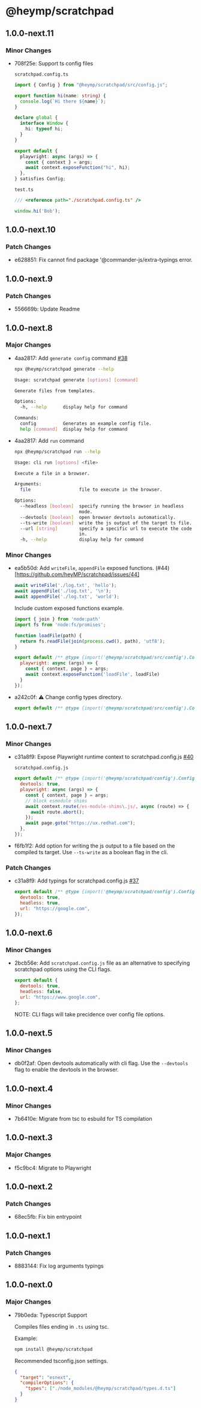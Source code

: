 # @heymp/scratchpad

## 1.0.0-next.11

### Minor Changes

- 708f25e: Support ts config files

  `scratchpad.config.ts`

  ```ts
  import { Config } from "@heymp/scratchpad/src/config.js";

  export function hi(name: string) {
    console.log(`Hi there ${name}`);
  }

  declare global {
    interface Window {
      hi: typeof hi;
    }
  }

  export default {
    playwright: async (args) => {
      const { context } = args;
      await context.exposeFunction("hi", hi);
    },
  } satisfies Config;
  ```

  `test.ts`

  ```.ts
  /// <reference path="./scratchpad.config.ts" />

  window.hi('Bob');
  ```

## 1.0.0-next.10

### Patch Changes

- e628851: Fix cannot find package '@commander-js/extra-typings error.

## 1.0.0-next.9

### Patch Changes

- 556669b: Update Readme

## 1.0.0-next.8

### Major Changes

- 4aa2817: Add `generate config` command [#38](https://github.com/heyMP/scratchpad/issues/38)

  ```bash
  npx @heymp/scratchpad generate --help

  Usage: scratchpad generate [options] [command]

  Generate files from templates.

  Options:
    -h, --help      display help for command

  Commands:
    config          Generates an example config file.
    help [command]  display help for command
  ```

- 4aa2817: Add `run` command

  ```bash
  npx @heymp/scratchpad run --help

  Usage: cli run [options] <file>

  Execute a file in a browser.

  Arguments:
    file                  file to execute in the browser.

  Options:
    --headless [boolean]  specify running the browser in headless
                          mode.
    --devtools [boolean]  open browser devtools automatically.
    --ts-write [boolean]  write the js output of the target ts file.
    --url [string]        specify a specific url to execute the code
                          in.
    -h, --help            display help for command
  ```

### Minor Changes

- ea5b50d: Add `writeFile`, `appendFile` exposed functions. (#44)[https://github.com/heyMP/scratchpad/issues/44]

  ```.js
  await writeFile('./log.txt', 'hello');
  await appendFile('./log.txt', '\n');
  await appendFile('./log.txt', 'world');
  ```

  Include custom exposed functions example.

  ```.js
  import { join } from 'node:path'
  import fs from 'node:fs/promises';

  function loadFile(path) {
    return fs.readFile(join(process.cwd(), path), 'utf8');
  }

  export default /** @type {import('@heymp/scratchpad/src/config').Config} */ ({
    playwright: async (args) => {
      const { context, page } = args;
      await context.exposeFunction('loadFile', loadFile)
    }
  });
  ```

- a242c0f: ⚠️ Change config types directory.

  ```js
  export default /** @type {import('@heymp/scratchpad/src/config').Config} */ ({});
  ```

## 1.0.0-next.7

### Minor Changes

- c31a8f9: Expose Playwright runtime context to scratchpad.config.js [#40](https://github.com/heyMP/scratchpad/issues/40)

  `scratchpad.config.js`

  ```js
  export default /** @type {import('@heymp/scratchpad/config').Config} */ ({
    devtools: true,
    playwright: async (args) => {
      const { context, page } = args;
      // block esmodule shims
      await context.route(/es-module-shims\.js/, async (route) => {
        await route.abort();
      });
      await page.goto("https://ux.redhat.com");
    },
  });
  ```

- f6fb1f2: Add option for writing the js output to a file based on the compiled
  ts target. Use `--ts-write` as a boolean flag in the cli.

### Patch Changes

- c31a8f9: Add typings for scratchpad.config.js [#37](https://github.com/heyMP/scratchpad/issues/37)

  ```js
  export default /** @type {import('@heymp/scratchpad/config').Config} */ ({
    devtools: true,
    headless: true,
    url: "https://google.com",
  });
  ```

## 1.0.0-next.6

### Minor Changes

- 2bcb56e: Add `scratchpad.config.js` file as an alternative to specifying scratchpad options
  using the CLI flags.

  ```js
  export default {
    devtools: true,
    headless: false,
    url: "https://www.google.com",
  };
  ```

  NOTE: CLI flags will take precidence over config file options.

## 1.0.0-next.5

### Minor Changes

- db0f2af: Open devtools automatically with cli flag. Use the `--devtools` flag
  to enable the devtools in the browser.

## 1.0.0-next.4

### Minor Changes

- 7b6410e: Migrate from tsc to esbuild for TS compilation

## 1.0.0-next.3

### Major Changes

- f5c9bc4: Migrate to Playwright

## 1.0.0-next.2

### Patch Changes

- 68ec5fb: Fix bin entrypoint

## 1.0.0-next.1

### Patch Changes

- 8883144: Fix log arguments typings

## 1.0.0-next.0

### Major Changes

- 79b0eda: Typescript Support

  Compiles files ending in `.ts` using tsc.

  Example:

  ```bash
  npm install @heymp/scratchpad
  ```

  Recommended tsconfig.json settings.

  ```json
  {
    "target": "esnext",
    "compilerOptions": {
      "types": ["./node_modules/@heymp/scratchpad/types.d.ts"]
    }
  }
  ```
